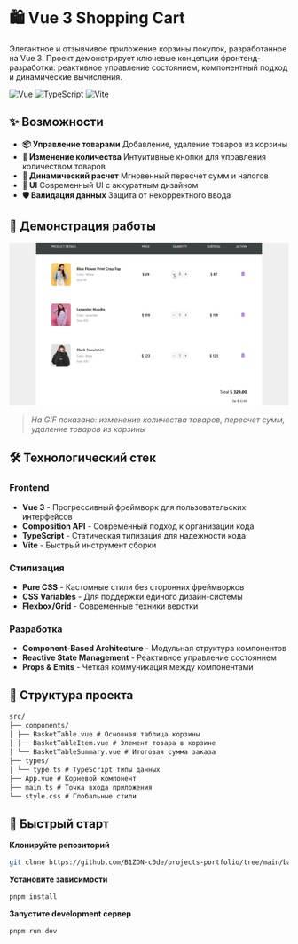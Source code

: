 # 🛍️ Vue 3 Shopping Cart

Элегантное и отзывчивое приложение корзины покупок, разработанное на Vue 3. Проект демонстрирует ключевые концепции фронтенд-разработки: реактивное управление состоянием, компонентный подход и динамические вычисления.

![Vue](https://img.shields.io/badge/Vue.js-35495E?style=for-the-badge&logo=vuedotjs&logoColor=4FC08D)
![TypeScript](https://img.shields.io/badge/TypeScript-007ACC?style=for-the-badge&logo=typescript&logoColor=white)
![Vite](https://img.shields.io/badge/Vite-B73BFE?style=for-the-badge&logo=vite&logoColor=FFD62E)

## ✨ Возможности

- **📦 Управление товарами** Добавление, удаление товаров из корзины
- **🔢 Изменение количества** Интуитивные кнопки для управления количеством товаров
- **💸 Динамический расчет** Мгновенный пересчет сумм и налогов
- **🎨 UI** Современный UI с аккуратным дизайном
- **🛡️ Валидация данных** Защита от некорректного ввода

## 🎥 Демонстрация работы

<!-- ВСТАВЬТЕ ВАШУ GIF-АНИМАЦИЮ ЗДЕСЬ -->
![Демонстрация работы приложения](./basket.gif)
<!-- ЗАМЕНИТЕ ВЫШЕСТОЯЩУЮ ССЫЛКУ НА ВАШУ REAL GIF -->

> *На GIF показано: изменение количества товаров, пересчет сумм, удаление товаров из корзины*

## 🛠️ Технологический стек

### Frontend
- **Vue 3** - Прогрессивный фреймворк для пользовательских интерфейсов
- **Composition API** - Современный подход к организации кода
- **TypeScript** - Статическая типизация для надежности кода
- **Vite** - Быстрый инструмент сборки

### Стилизация
- **Pure CSS** - Кастомные стили без сторонних фреймворков
- **CSS Variables** - Для поддержки единого дизайн-системы
- **Flexbox/Grid** - Современные техники верстки

### Разработка
- **Component-Based Architecture** - Модульная структура компонентов
- **Reactive State Management** - Реактивное управление состоянием
- **Props & Emits** - Четкая коммуникация между компонентами

## 📁 Структура проекта
```
src/  
├── components/  
│ ├── BasketTable.vue # Основная таблица корзины  
│ ├── BasketTableItem.vue # Элемент товара в корзине  
│ └── BasketTableSummary.vue # Итоговая сумма заказа  
├── types/  
│ └── type.ts # TypeScript типы данных  
├── App.vue # Корневой компонент  
├── main.ts # Точка входа приложения  
└── style.css # Глобальные стили
```


## 🚀 Быстрый старт
**Клонируйте репозиторий**
```bash
git clone https://github.com/B1ZON-c0de/projects-portfolio/tree/main/basket-shop-decomposition
```
**Установите зависимости**
```bash
pnpm install 
```
**Запустите  development сервер**
```bash
pnpm run dev
```
